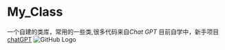 # My_Class
 一个自建的类库，常用的一些类,很多代码来自*Chat GPT*
 目前自学中，新手项目
[chatGPT](https://chat.openai.com)
![GitHub Logo](https://github.githubassets.com/images/modules/logos_page/GitHub-Mark.png)


